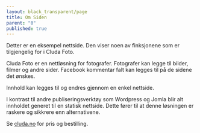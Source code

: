 ```yaml
---
layout: black_transparent/page
title: Om Siden
parent: "0"
published: true
---
```


Detter er en eksempel nettside. Den viser noen av finksjonene som er tilgjengelig for i Cluda Foto.

Cluda Foto er en nettløsning for fotografer. Fotografer kan legge til bilder, filmer og andre sider. Facebook kommentar falt kan legges til på de sidene det ønskes.

Innhold kan legges til og endres gjennom en enkel nettside.

I kontrast til andre publiseringsverktøy som Wordpress og Jomla blir alt innholdet generet til en statisk nettside. Dette fører til at denne løsningen er raskere og sikkrere enn alternativene.

Se [cluda.no](http:/cluda.no)  for pris og bestilling.